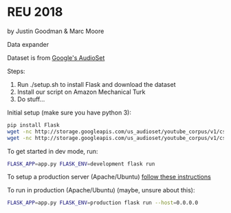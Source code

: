 # REU 2018
by Justin Goodman & Marc Moore

Data expander

Dataset is from [Google's AudioSet](https://research.google.com/audioset///download.html)

Steps:
1. Run ./setup.sh to install Flask and download the dataset
1. Install our script on Amazon Mechanical Turk
1. Do stuff...

Initial setup (make sure you have python 3):
```bash
pip install Flask
wget -nc http://storage.googleapis.com/us_audioset/youtube_corpus/v1/csv/unbalanced_train_segments.csv
wget -nc http://storage.googleapis.com/us_audioset/youtube_corpus/v1/csv/class_labels_indices.csv
```

To get started in dev mode, run:
```bash
FLASK_APP=app.py FLASK_ENV=development flask run
```

To setup a production server (Apache/Ubuntu) [follow these instructions](http://flask.pocoo.org/docs/1.0/deploying/mod_wsgi/)

To run in production (Apache/Ubuntu) (maybe, unsure about this):
```bash
FLASK_APP=app.py FLASK_ENV=production flask run --host=0.0.0.0
```
